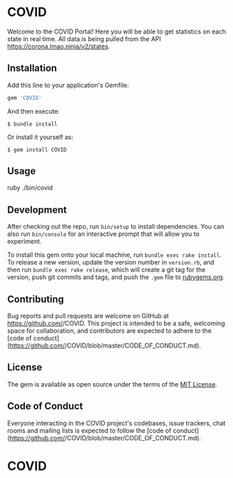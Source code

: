 # COVID
Welcome to the COVID Portal! Here you will be able to get statistics on each state in real time. All data is being pulled from the API https://corona.lmao.ninja/v2/states.

## Installation

Add this line to your application's Gemfile:

```ruby
gem 'COVID'
```

And then execute:

    $ bundle install

Or install it yourself as:

    $ gem install COVID

## Usage

ruby ./bin/covid

## Development

After checking out the repo, run `bin/setup` to install dependencies. You can also run `bin/console` for an interactive prompt that will allow you to experiment.

To install this gem onto your local machine, run `bundle exec rake install`. To release a new version, update the version number in `version.rb`, and then run `bundle exec rake release`, which will create a git tag for the version, push git commits and tags, and push the `.gem` file to [rubygems.org](https://rubygems.org).

## Contributing

Bug reports and pull requests are welcome on GitHub at https://github.com/<github username>/COVID. This project is intended to be a safe, welcoming space for collaboration, and contributors are expected to adhere to the [code of conduct](https://github.com/<github username>/COVID/blob/master/CODE_OF_CONDUCT.md).


## License

The gem is available as open source under the terms of the [MIT License](https://opensource.org/licenses/MIT).

## Code of Conduct

Everyone interacting in the COVID project's codebases, issue trackers, chat rooms and mailing lists is expected to follow the [code of conduct](https://github.com/<github username>/COVID/blob/master/CODE_OF_CONDUCT.md).
# COVID
